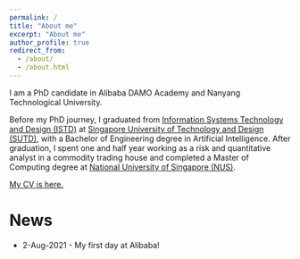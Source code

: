```yaml
---
permalink: /
title: "About me"
excerpt: "About me"
author_profile: true
redirect_from: 
  - /about/
  - /about.html
---
```


I am a PhD candidate in Alibaba DAMO Academy and Nanyang Technological University. <!-- supervised by ... -->

Before my PhD journey, I graduated from [Information Systems Technology and Design (ISTD)](https://istd.sutd.edu.sg/) at [Singapore University of Technology and Design (SUTD)](https://www.sutd.edu.sg/),
with a Bachelor of Engineering degree in Artificial Intelligence.
After graduation, I spent one and half year working as a risk and quantitative analyst in a commodity trading house and 
completed a Master of Computing degree at [National University of Singapore (NUS)](https://www.comp.nus.edu.sg/).

<!-- Research Interest -->

[My CV is here.](http://xingxuanli.github.io/files/cv_lixingxuan.pdf)

News
====
* 2-Aug-2021 - My first day at Alibaba!

<br />
<br />
<div align="center">
<script type='text/javascript' id='clustrmaps' src='//cdn.clustrmaps.com/map_v2.js?cl=080808&w=450&t=n&d=N_xEFBEwpQfbPYu2LUGSWXNkZVJYkwCV8yS_L3UKptU&co=ffffff&cmo=3acc3a&cmn=ff5353&ct=808080'></script>
</div>

